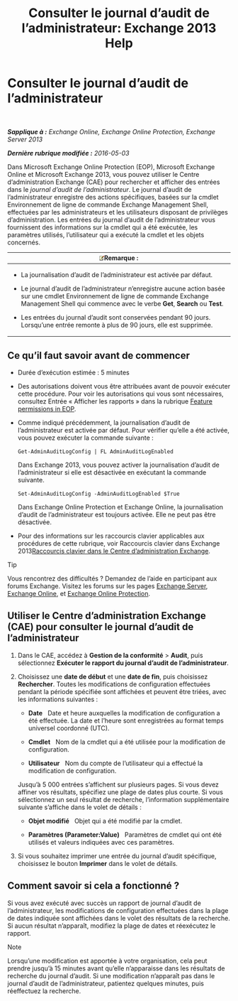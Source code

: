 ﻿---
title: 'Consulter le journal d’audit de l’administrateur: Exchange 2013 Help'
TOCTitle: Consulter le journal d’audit de l’administrateur
ms:assetid: 5c62072a-556d-4fea-9973-d668c6b9fd57
ms:mtpsurl: https://technet.microsoft.com/fr-fr/library/Dn342832(v=EXCHG.150)
ms:contentKeyID: 56269201
ms.date: 05/23/2018
mtps_version: v=EXCHG.150
ms.translationtype: MT
---

# Consulter le journal d’audit de l’administrateur

 

_**Sapplique à :** Exchange Online, Exchange Online Protection, Exchange Server 2013_

_**Dernière rubrique modifiée :** 2016-05-03_

Dans Microsoft Exchange Online Protection (EOP), Microsoft Exchange Online et Microsoft Exchange 2013, vous pouvez utiliser le Centre d’administration Exchange (CAE) pour rechercher et afficher des entrées dans le *journal d’audit de l’administrateur*. Le journal d’audit de l’administrateur enregistre des actions spécifiques, basées sur la cmdlet Environnement de ligne de commande Exchange Management Shell, effectuées par les administrateurs et les utilisateurs disposant de privilèges d’administration. Les entrées du journal d’audit de l’administrateur vous fournissent des informations sur la cmdlet qui a été exécutée, les paramètres utilisés, l’utilisateur qui a exécuté la cmdlet et les objets concernés.

<table>
<colgroup>
<col style="width: 100%" />
</colgroup>
<thead>
<tr class="header">
<th><img src="images/JJ159664.note(EXCHG.150).gif" title="Remarque" alt="Remarque" />Remarque :</th>
</tr>
</thead>
<tbody>
<tr class="odd">
<td><ul>
<li><p>La journalisation d’audit de l’administrateur est activée par défaut.</p></li>
<li><p>Le journal d’audit de l’administrateur n’enregistre aucune action basée sur une cmdlet Environnement de ligne de commande Exchange Management Shell qui commence avec le verbe <strong>Get</strong>, <strong>Search</strong> ou <strong>Test</strong>.</p></li>
<li><p>Les entrées du journal d’audit sont conservées pendant 90 jours. Lorsqu’une entrée remonte à plus de 90 jours, elle est supprimée.</p></li>
</ul></td>
</tr>
</tbody>
</table>


## Ce qu’il faut savoir avant de commencer

  - Durée d’exécution estimée : 5 minutes

  - Des autorisations doivent vous être attribuées avant de pouvoir exécuter cette procédure. Pour voir les autorisations qui vous sont nécessaires, consultez Entrée « Afficher les rapports » dans la rubrique [Feature permissions in EOP](https://technet.microsoft.com/fr-fr/library/jj723125\(v=exchg.150\)).

  - Comme indiqué précédemment, la journalisation d’audit de l’administrateur est activée par défaut. Pour vérifier qu’elle a été activée, vous pouvez exécuter la commande suivante :
    
        Get-AdminAuditLogConfig | FL AdminAuditLogEnabled
    
    Dans Exchange 2013, vous pouvez activer la journalisation d’audit de l’administrateur si elle est désactivée en exécutant la commande suivante.
    
        Set-AdminAuditLogConfig -AdminAuditLogEnabled $True
    
    Dans Exchange Online Protection et Exchange Online, la journalisation d’audit de l’administrateur est toujours activée. Elle ne peut pas être désactivée.

  - Pour des informations sur les raccourcis clavier applicables aux procédures de cette rubrique, voir Raccourcis clavier dans Exchange 2013[Raccourcis clavier dans le Centre d’administration Exchange](keyboard-shortcuts-in-the-exchange-admin-center-exchange-online-protection-help.md).

> [!TIP]
> Vous rencontrez des difficultés ? Demandez de l’aide en participant aux forums Exchange. Visitez les forums sur les pages <a href="https://go.microsoft.com/fwlink/p/?linkid=60612">Exchange Server</a>, <a href="https://go.microsoft.com/fwlink/p/?linkid=267542">Exchange Online</a>, et <a href="https://go.microsoft.com/fwlink/p/?linkid=285351">Exchange Online Protection</a>.


## Utiliser le Centre d’administration Exchange (CAE) pour consulter le journal d’audit de l’administrateur

1.  Dans le CAE, accédez à **Gestion de la conformité** \> **Audit**, puis sélectionnez **Exécuter le rapport du journal d’audit de l’administrateur**.

2.  Choisissez une **date de début** et une **date de fin**, puis choisissez **Rechercher**. Toutes les modifications de configuration effectuées pendant la période spécifiée sont affichées et peuvent être triées, avec les informations suivantes :
    
      - **Date**   Date et heure auxquelles la modification de configuration a été effectuée. La date et l’heure sont enregistrées au format temps universel coordonné (UTC).
    
      - **Cmdlet**   Nom de la cmdlet qui a été utilisée pour la modification de configuration.
    
      - **Utilisateur**   Nom du compte de l’utilisateur qui a effectué la modification de configuration.
    
    Jusqu’à 5 000 entrées s’affichent sur plusieurs pages. Si vous devez affiner vos résultats, spécifiez une plage de dates plus courte. Si vous sélectionnez un seul résultat de recherche, l’information supplémentaire suivante s’affiche dans le volet de détails :
    
      - **Objet modifié**   Objet qui a été modifié par la cmdlet.
    
      - **Paramètres (Parameter:Value)**   Paramètres de cmdlet qui ont été utilisés et valeurs indiquées avec ces paramètres.

3.  Si vous souhaitez imprimer une entrée du journal d’audit spécifique, choisissez le bouton **Imprimer** dans le volet de détails.

## Comment savoir si cela a fonctionné ?

Si vous avez exécuté avec succès un rapport de journal d’audit de l’administrateur, les modifications de configuration effectuées dans la plage de dates indiquée sont affichées dans le volet des résultats de la recherche. Si aucun résultat n’apparaît, modifiez la plage de dates et réexécutez le rapport.

> [!NOTE]
> Lorsqu’une modification est apportée à votre organisation, cela peut prendre jusqu’à 15 minutes avant qu’elle n’apparaisse dans les résultats de recherche du journal d’audit. Si une modification n’apparaît pas dans le journal d’audit de l’administrateur, patientez quelques minutes, puis réeffectuez la recherche.

